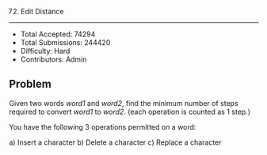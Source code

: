 72. Edit Distance
---

- Total Accepted: 74294
- Total Submissions: 244420
- Difficulty: Hard
- Contributors: Admin


Problem
---
Given two words _word1_ and _word2_, find the minimum number of steps required to convert _word1_ to _word2_. (each operation is counted as 1 step.)

You have the following 3 operations permitted on a word:

a) Insert a character
b) Delete a character
c) Replace a character

